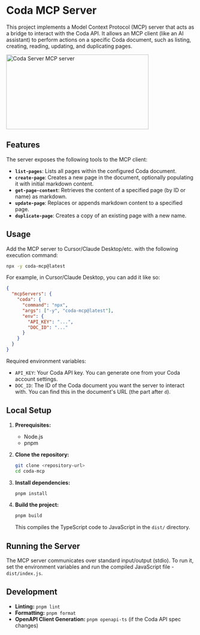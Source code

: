 # Coda MCP Server

This project implements a Model Context Protocol (MCP) server that acts as a bridge to interact with the Coda API. It allows an MCP client (like an AI assistant) to perform actions on a specific Coda document, such as listing, creating, reading, updating, and duplicating pages.

<a href="https://glama.ai/mcp/servers/@orellazri/coda-mcp">
  <img width="380" height="200" src="https://glama.ai/mcp/servers/@orellazri/coda-mcp/badge" alt="Coda Server MCP server" />
</a>

## Features

The server exposes the following tools to the MCP client:

- **`list-pages`**: Lists all pages within the configured Coda document.
- **`create-page`**: Creates a new page in the document, optionally populating it with initial markdown content.
- **`get-page-content`**: Retrieves the content of a specified page (by ID or name) as markdown.
- **`update-page`**: Replaces or appends markdown content to a specified page.
- **`duplicate-page`**: Creates a copy of an existing page with a new name.

## Usage

Add the MCP server to Cursor/Claude Desktop/etc. with the following execution command:

```bash
npx -y coda-mcp@latest
```

For example, in Cursor/Claude Desktop, you can add it like so:

```json
{
  "mcpServers": {
    "coda": {
      "command": "npx",
      "args": ["-y", "coda-mcp@latest"],
      "env": {
        "API_KEY": "...",
        "DOC_ID": "..."
      }
    }
  }
}
```

Required environment variables:

- `API_KEY`: Your Coda API key. You can generate one from your Coda account settings.
- `DOC_ID`: The ID of the Coda document you want the server to interact with. You can find this in the document's URL (the part after `d`).

## Local Setup

1.  **Prerequisites:**

    - Node.js
    - pnpm

2.  **Clone the repository:**

    ```bash
    git clone <repository-url>
    cd coda-mcp
    ```

3.  **Install dependencies:**

    ```bash
    pnpm install
    ```

4.  **Build the project:**
    ```bash
    pnpm build
    ```
    This compiles the TypeScript code to JavaScript in the `dist/` directory.

## Running the Server

The MCP server communicates over standard input/output (stdio). To run it, set the environment variables and run the compiled JavaScript file - `dist/index.js`.

## Development

- **Linting:** `pnpm lint`
- **Formatting:** `pnpm format`
- **OpenAPI Client Generation:** `pnpm openapi-ts` (if the Coda API spec changes)
